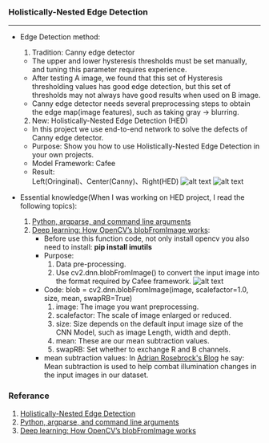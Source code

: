 ### Holistically-Nested Edge Detection
***
- Edge Detection method:
  1. Tradition: Canny edge detector
    - The upper and lower hysteresis thresholds must be set manually, and tuning this parameter requires experience.
    - After testing A image, we found that this set of Hysteresis thresholding values has good edge detection, but this set of thresholds may not always have good results when used on B image.
    - Canny edge detector needs several preprocessing steps to obtain the edge map(image features), such as taking gray -> blurring.
  2. New: Holistically-Nested Edge Detection (HED)
    - In this project we use end-to-end network to solve the defects of Canny edge detector.
    - Purpose: Show you how to use Holistically-Nested Edge Detection in your own projects.
    - Model Framework: Cafee
    - Result:  
        Left(Oringinal)、Center(Canny)、Right(HED)
      ![alt text](https://drive.google.com/uc?id=14fSmXGTpGStKYSyW_FkQsZBKJtdvGYqh)
      ![alt text](https://drive.google.com/uc?id=19QpxPtxY6S0JWx_oZCFgmYMCxlGTiylN)
      
- Essential knowledge(When I was working on HED project, I read the following topics):
  1. [Python, argparse, and command line arguments](https://www.pyimagesearch.com/2018/03/12/python-argparse-command-line-arguments/)
  2. [Deep learning: How OpenCV’s blobFromImage works](https://www.pyimagesearch.com/2017/11/06/deep-learning-opencvs-blobfromimage-works/):
      - Before use this function code, not only install opencv you also need to install: **pip install imutils**
      - Purpose: 
        1. Data pre-processing.
        2. Use cv2.dnn.blobFromImage() to convert the input image into the format required by Cafee framework.
           ![alt text](https://drive.google.com/uc?id=1G3IqZmpci63l76nRA7efRea2oqINWiYw)
      - Code: blob = cv2.dnn.blobFromImage(image, scalefactor=1.0, size, mean, swapRB=True)
        1. image: The image you want preprocessing.
        2. scalefactor: The scale of image enlarged or reduced.
        3. size: Size depends on the default input image size of the CNN Model, such as image Length, width and depth.
        4. mean: These are our mean subtraction values.
        5. swapRB: Set whether to exchange R and B channels.
      - mean subtraction values: In [Adrian Rosebrock's Blog](https://www.pyimagesearch.com/2017/11/06/deep-learning-opencvs-blobfromimage-works/) he say: Mean subtraction is used to help combat illumination changes in the input images in our dataset.
        
 ### Referance
 1. [Holistically-Nested Edge Detection](https://www.pyimagesearch.com/2019/03/04/holistically-nested-edge-detection-with-opencv-and-deep-learning/)
 2. [Python, argparse, and command line arguments](https://www.pyimagesearch.com/2018/03/12/python-argparse-command-line-arguments/)
 3. [Deep learning: How OpenCV’s blobFromImage works](https://www.pyimagesearch.com/2017/11/06/deep-learning-opencvs-blobfromimage-works/)
